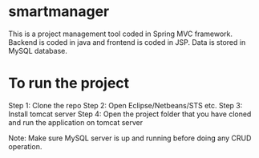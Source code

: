 # smartmanager

This is a project management tool coded in Spring MVC framework.
Backend is coded in java and frontend is coded in JSP.
Data is stored in MySQL database.

# To run the project

Step 1: Clone the repo
Step 2: Open Eclipse/Netbeans/STS etc.
Step 3: Install tomcat server
Step 4: Open the project folder that you have cloned and run the application on tomcat server

Note: Make sure MySQL server is up and running before doing any CRUD operation.
